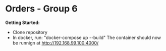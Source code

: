 Orders - Group 6
=======

**Getting Started:**
* Clone repository
* In docker, run: "docker-compose up --build"
The container should now be runnign at http://192.168.99.100:4000/
